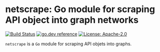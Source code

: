 # netscrape: Go module for scraping API object into graph networks

[![Build Status](https://github.com/milosgajdos/netscrape/workflows/CI/badge.svg)](https://github.com/milosgajdos/netscrape/actions?query=workflow%3ACI)
[![go.dev reference](https://img.shields.io/badge/go.dev-reference-007d9c?logo=go&logoColor=white&style=flat-square)](https://pkg.go.dev/github.com/milosgajdos/netscrape)
[![License: Apache-2.0](https://img.shields.io/badge/License-Apache--2.0-green.svg)](https://opensource.org/licenses/Apache-2.0)

`netscrape` is a `Go` module for scraping API objets into graphs.
